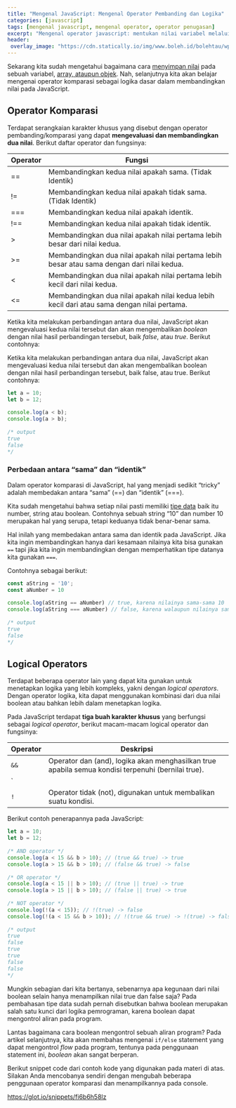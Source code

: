 ```yaml
---
title: "Mengenal JavaScript: Mengenal Operator Pembanding dan Logika"
categories: [javascript]
tags: [mengenal javascript, mengenal operator, operator penugasan]
excerpt: "Mengenal operator javascript: mentukan nilai variabel melalui operator penugasan (assignment operator) dalam bahasa JavaScript"
header:
 overlay_image: "https://cdn.statically.io/img/www.boleh.id/bolehtau/wp-content/uploads/2019/09/js.jpg"
---
```

Sekarang kita sudah mengetahui bagaimana cara [menyimpan nilai](https://www.catetan.pw/javascript/operator-penugasan-javascript/) pada sebuah variabel, [array, ataupun objek](https://www.catetan.pw/javascript/javascript-arrays-dan-objek/). Nah, selanjutnya kita akan belajar mengenai operator komparasi sebagai logika dasar dalam membandingkan nilai pada JavaScript.

## Operator Komparasi

Terdapat serangkaian karakter khusus yang disebut dengan operator pembanding/komparasi yang dapat **mengevaluasi dan membandingkan dua nilai**. Berikut daftar operator dan fungsinya:

Operator|Fungsi
---|---
==|Membandingkan kedua nilai apakah sama. (Tidak Identik)
!=|Membandingkan kedua nilai apakah tidak sama. (Tidak Identik)
===|Membandingkan kedua nilai apakah identik.
!==|Membandingkan kedua nilai apakah tidak identik.
>|Membandingkan dua nilai apakah nilai pertama lebih besar dari nilai kedua.
>=|Membandingkan dua nilai apakah nilai pertama lebih besar atau sama dengan dari nilai kedua.
<|Membandingkan dua nilai apakah nilai pertama lebih kecil dari nilai kedua.
<=|Membandingkan dua nilai apakah nilai kedua lebih kecil dari atau sama dengan nilai pertama.

Ketika kita melakukan perbandingan antara dua nilai, JavaScript akan mengevaluasi kedua nilai tersebut dan akan mengembalikan _boolean_ dengan nilai hasil perbandingan tersebut, baik _false_, atau _true_. Berikut contohnya:

Ketika kita melakukan perbandingan antara dua nilai, JavaScript akan mengevaluasi kedua nilai tersebut dan akan mengembalikan boolean dengan nilai hasil perbandingan tersebut, baik false, atau true. Berikut contohnya:

```javascript
let a = 10;
let b = 12;
 
console.log(a < b);
console.log(a > b);
 
/* output
true
false
*/
```

### Perbedaan antara “sama” dan “identik”

Dalam operator komparasi di JavaScript, hal yang menjadi sedikit “tricky” adalah membedakan antara “sama” (==) dan “identik” (===).

Kita sudah mengetahui bahwa setiap nilai pasti memiliki [tipe data](https://www.catetan.pw/javascript/tipe-data-javascript/) baik itu number, string atau boolean. Contohnya sebuah string “10” dan number 10 merupakan hal yang serupa, tetapi keduanya tidak benar-benar sama.

Hal inilah yang membedakan antara sama dan identik pada JavaScript. Jika kita ingin membandingkan hanya dari kesamaan nilainya kita bisa gunakan `==` tapi jika kita ingin membandingkan dengan memperhatikan tipe datanya kita gunakan `===`.

Contohnya sebagai berikut:
```javascript
const aString = '10';
const aNumber = 10
 
console.log(aString == aNumber) // true, karena nilainya sama-sama 10
console.log(aString === aNumber) // false, karena walaupun nilainya sama, tetapi tipe datanya berbeda
 
/* output
true
false
*/
```

## Logical Operators

Terdapat beberapa operator lain yang dapat kita gunakan untuk menetapkan logika yang lebih kompleks, yakni dengan _logical operators_. Dengan operator logika, kita dapat menggunakan kombinasi dari dua nilai boolean atau bahkan lebih dalam menetapkan logika.

Pada JavaScript terdapat **tiga buah karakter khusus** yang berfungsi sebagai _logical operator_, berikut macam-macam logical operator dan fungsinya:

Operator|Deskripsi
---|---
`&&`|Operator dan (and), logika akan menghasilkan true apabila semua kondisi terpenuhi (bernilai true).
`||`|Operator atau (or), logika akan menghasilkan true apabila ada salah satu kondisi terpenuhi (bernilai true).
`!`|Operator tidak (not), digunakan untuk membalikan suatu kondisi.

Berikut contoh penerapannya pada JavaScript:

```javascript
let a = 10;
let b = 12;
 
/* AND operator */
console.log(a < 15 && b > 10); // (true && true) -> true
console.log(a > 15 && b > 10); // (false && true) -> false
 
/* OR operator */
console.log(a < 15 || b > 10); // (true || true) -> true
console.log(a > 15 || b > 10); // (false || true) -> true
 
/* NOT operator */
console.log(!(a < 15)); // !(true) -> false
console.log(!(a < 15 && b > 10)); // !(true && true) -> !(true) -> false
 
/* output
true
false
true
true
false
false
*/
```

Mungkin sebagian dari kita bertanya, sebenarnya apa kegunaan dari nilai boolean selain hanya menampilkan nilai true dan false saja? Pada pembahasan tipe data sudah pernah disebutkan bahwa boolean merupakan salah satu kunci dari logika pemrograman, karena boolean dapat mengontrol aliran pada program.

Lantas bagaimana cara boolean mengontrol sebuah aliran program? Pada artikel selanjutnya, kita akan membahas mengenai `if/else` statement yang dapat mengontrol _flow_ pada program, tentunya pada penggunaan statement ini, _boolean_ akan sangat berperan.

Berikut snippet code dari contoh kode yang digunakan pada materi di atas. Silakan Anda mencobanya sendiri dengan mengubah beberapa penggunaan operator komparasi dan menampilkannya pada console.

https://glot.io/snippets/fi6b6h58lz
